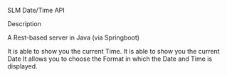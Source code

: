 SLM Date/Time API
  
Description

  A Rest-based server in Java (via Springboot)
  
  It is able to show you the current Time.
  It is able to show you the current Date
  It allows you to choose the Format in which the Date and Time is displayed.
